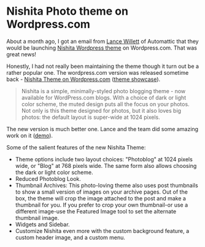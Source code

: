# Nishita Photo theme on Wordpress.com

About a month ago, I got an email from <a href="http://simpledream.net/">Lance Willett</a> of Automattic that they would be launching <a href="/2006/nishita-photo-blog-theme/">Nishita Wordpress theme</a> on Wordpress.com. That was great news!

Honestly, I had not really been maintaining the theme though it turn out be a rather popular one. The wordpress.com version was released sometime back - <a href="http://en.blog.wordpress.com/2011/09/14/new-theme-nishita/">Nishita Theme on Wordpress.com</a> (<a href="http://theme.wordpress.com/themes/nishita/">theme showcase</a>).

> Nishita is a simple, minimally-styled photo blogging theme - now available for WordPress.com blogs. With a choice of dark or light color scheme, the muted design puts all the focus on your photos. Not only is this theme designed for photos, but it also loves big photos: the default layout is super-wide at 1024 pixels.

The new version is much better one. Lance and the team did some amazing work on it ([demo](http://nishitademo.wordpress.com/)).

Some of the salient features of the new Nishita Theme:

- Theme options include two layout choices: "Photoblog" at 1024 pixels wide, or "Blog" at 768 pixels wide. The same form also allows choosing the dark or light color scheme.
- Reduced Photoblog Look.
- Thumbnail Archives: This photo-loving theme also uses post thumbnails to show a small version of images on your archive pages. Out of the box, the theme will crop the image attached to the post and make a thumbnail for you. If you prefer to crop your own thumbnail-or use a different image-use the Featured Image tool to set the alternate thumbnail image.
- Widgets and Sidebar.
- Customize Nishita even more with the custom background feature, a custom header image, and a custom menu.